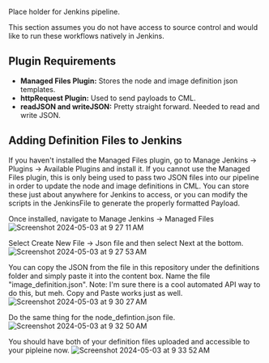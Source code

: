 Place holder for Jenkins pipeline.

This section assumes you do not have access to source control and would like to run these workflows natively in Jenkins.

## Plugin Requirements
- <b>Managed Files Plugin:</b> Stores the node and image definition json templates.
- <b>httpRequest Plugin:</b> Used to send payloads to CML.
- <b>readJSON and writeJSON:</b> Pretty straight forward. Needed to read and write JSON.

## Adding Definition Files to Jenkins

If you haven't installed the Managed Files plugin, go to Manage Jenkins -> Plugins -> Available Plugins and install it. If you cannot use the Managed Files plugin, this is only being used to pass two JSON files into our pipeline in order to update the node and image definitions in CML. You can store these just about anywhere for Jenkins to access, or you can modify the scripts in the JenkinsFile to generate the properly formatted Payload.

Once installed, navigate to Manage Jenkins -> Managed Files 
![Screenshot 2024-05-03 at 9 27 11 AM](https://github.com/model-driven-devops/cml-lifecycle/assets/65776483/f1160510-1e7c-4ffe-acc9-c6b80c61daa2)

Select Create New File -> Json file and then select Next at the bottom.
![Screenshot 2024-05-03 at 9 27 53 AM](https://github.com/model-driven-devops/cml-lifecycle/assets/65776483/30a13de7-a324-4be5-9761-304cf6e2fecb)

You can copy the JSON from the file in this repository under the definitions folder and simply paste it into the content box. Name the file "image_definition.json". Note: I'm sure there is a cool automated API way to do this, but meh. Copy and Paste works just as well.
![Screenshot 2024-05-03 at 9 30 27 AM](https://github.com/model-driven-devops/cml-lifecycle/assets/65776483/34b56021-7d70-4f33-abde-3ff51df1f16a)

Do the same thing for the node_defintion.json file.
![Screenshot 2024-05-03 at 9 32 50 AM](https://github.com/model-driven-devops/cml-lifecycle/assets/65776483/8a1816ca-a719-48b0-8564-c2896b1f8cc0)

You should have both of your definition files uploaded and accessible to your pipleine now.
![Screenshot 2024-05-03 at 9 33 52 AM](https://github.com/model-driven-devops/cml-lifecycle/assets/65776483/dc778fe5-115f-43bd-a8a9-79a2fa236d6f)
